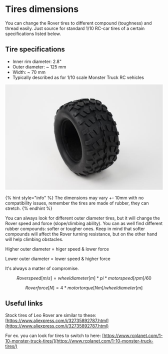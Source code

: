 # Tires dimensions

You can change the Rover tires to different compound \(toughness\) and thread easily. Just source for standard 1/10 RC-car tires of a certain specifications listed below.

## Tire specifications

* Inner rim diameter: 2.8"
* Outer diameter: ~ 125 mm
* Width: ~ 70 mm
* Typically described as for 1/10 scale Monster Truck RC vehicles

![](../../.gitbook/assets/dsc_0531_00a281be-ca10-45a0-8759-6705c1e8e6a8_grande.jpg)

{% hint style="info" %}
The dimensions may vary +- 10mm with no compatibility issues, remember the tires are made of rubber, they can stretch.
{% endhint %}

You can always look for different outer diameter tires, but it will change the Rover speed and force \(slope/climbing ability\). You can as well find different rubber compounds: softer or tougher ones. Keep in mind that softer compounds will affect the Rover turning resistance, but on the other hand will help climbing obstacles.

Higher outer diameter = higer speed & lower force

Lower outer diameter = lower speed & higher force

It's always a matter of compromise.

$$
Roverspeed [m/s]= wheeldiameter[m]*pi*motorspeed[rpm]/60
$$

$$
Roverforce[N]=4*motortorque[Nm]/wheeldiameter[m]
$$

## Useful links

Stock tires of Leo Rover are similar to these: [https://www.aliexpress.com/i/32735892787.html](https://www.aliexpress.com/i/32735892787.html)

For ex. you can look for tires to switch to here: [https://www.rcplanet.com/1-10-monster-truck-tires/](https://www.rcplanet.com/1-10-monster-truck-tires/)





